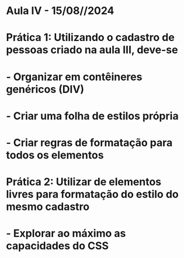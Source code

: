 # Aula IV - 15/08//2024
# Prática 1: Utilizando o cadastro de pessoas criado na aula III, deve-se
# - Organizar em contêineres genéricos (DIV)
# - Criar uma folha de estilos própria
# - Criar regras de formatação para todos os elementos

# Prática 2: Utilizar de elementos livres para formatação do estilo do mesmo cadastro
# - Explorar ao máximo as capacidades do CSS    